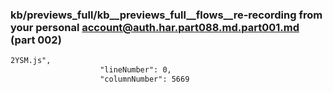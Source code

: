 ### kb/previews_full/kb__previews_full__flows__re-recording from your personal account@auth.har.part088.md.part001.md (part 002)

```md
2YSM.js",
                    "lineNumber": 0,
                    "columnNumber": 5669
                  
```

```
